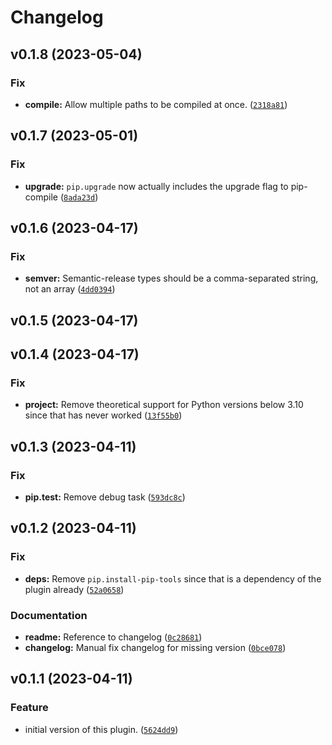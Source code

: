 # Changelog

<!--next-version-placeholder-->

## v0.1.8 (2023-05-04)
### Fix
* **compile:** Allow multiple paths to be compiled at once. ([`2318a81`](https://github.com/educationwarehouse/edwh-pipcompile-plugin/commit/2318a81929ea2425845fb5569e018407a2a4cf52))

## v0.1.7 (2023-05-01)
### Fix
* **upgrade:** `pip.upgrade` now actually includes the upgrade flag to pip-compile ([`8ada23d`](https://github.com/educationwarehouse/edwh-pipcompile-plugin/commit/8ada23df192f3813a6628c0ca77169dadae058ca))

## v0.1.6 (2023-04-17)
### Fix
* **semver:** Semantic-release types should be a comma-separated string, not an array ([`4dd0394`](https://github.com/educationwarehouse/edwh-pipcompile-plugin/commit/4dd039434decb2ed8e2b1feff6a061f5bc49b4e3))

## v0.1.5 (2023-04-17)


## v0.1.4 (2023-04-17)
### Fix
* **project:** Remove theoretical support for Python versions below 3.10 since that has never worked ([`13f55b0`](https://github.com/educationwarehouse/edwh-pipcompile-plugin/commit/13f55b00cdc4f69c773c9771509e069dce2b8109))

## v0.1.3 (2023-04-11)
### Fix
* **pip.test:** Remove debug task ([`593dc8c`](https://github.com/educationwarehouse/edwh-pipcompile-plugin/commit/593dc8c4704dd17b519ae1bd8310938399d49b95))

## v0.1.2 (2023-04-11)
### Fix
* **deps:** Remove `pip.install-pip-tools` since that is a dependency of the plugin already ([`52a0658`](https://github.com/educationwarehouse/edwh-pipcompile-plugin/commit/52a0658d89e60bbc7a6ef972fc2638105090fa91))

### Documentation
* **readme:** Reference to changelog ([`0c28681`](https://github.com/educationwarehouse/edwh-pipcompile-plugin/commit/0c28681f36f56096cddf2cf0e7728a21b96fd42d))
* **changelog:** Manual fix changelog for missing version ([`0bce078`](https://github.com/educationwarehouse/edwh-pipcompile-plugin/commit/0bce078164b04ec93e26927294edf1a3daa76334))

## v0.1.1 (2023-04-11)
### Feature
* initial version of this plugin. ([`5624dd9`](https://github.com/educationwarehouse/edwh-pipcompile-plugin/commit/5624dd982dd0b1362616c2796209a1365fe966eb))
